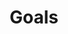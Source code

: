 ---
title: "Goals"
draft: false
slug: "goals"
weight: "1"

thumbnail: [
	"illustrations/illustration_002.jpg"
]

header: {
	h1: "Goals",
	titleimage: "illustrations/project-title_goals.png"
}

block_selected: {
	h2: "(description coming soon)",
	bgcolor: "#ffffff",
	img: [ 
		{class: "gallery-col-12", path: "illustrations/illustration_002.jpg"}
	]
}

block_interested: {
	title: "Interested?\nLet's get in touch!"
}

---